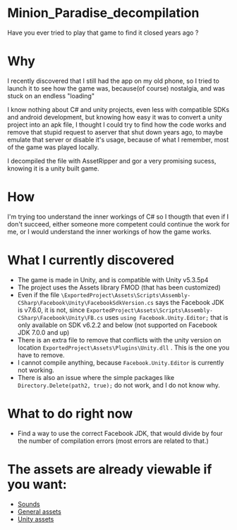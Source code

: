 # Minion_Paradise_decompilation
Have you ever tried to play that game to find it closed years ago ?

# Why
I recently discovered that I still had the app on my old phone, so I tried to launch it to see how the game was, because(of course) nostalgia, and was stuck on an endless "loading"

I know nothing about C# and unity projects, even less with compatible SDKs and android development, but knowing how easy it was to convert a unity project into an apk file, I thought I could try to find how the code works and remove that stupid request to aserver that shut down years ago, to maybe emulate that server or disable it's usage, because of what I remember, most of the game was played locally.

I decompiled the file with AssetRipper and gor a very promising sucess, knowing it is a unity built game.

# How
I'm trying too understand the inner workings of C# so I thougth that even if I don't succeed, either someone more competent could continue the work for me, or I would understand the inner workings of how the game works.

# What I currently discovered
- The game is made in Unity, and is compatible with Unity v5.3.5p4
- The project uses the Assets library FMOD (that has been customized)
- Even if the file `\ExportedProject\Assets\Scripts\Assembly-CSharp\Facebook\Unity\FacebookSdkVersion.cs` says the Facebook JDK is v7.6.0, it is not, since `ExportedProject\Assets\Scripts\Assembly-CSharp\Facebook\Unity\FB.cs` uses `using Facebook.Unity.Editor;` that is only available on SDK v6.2.2 and below (not supported on Facebook JDK 7.0.0 and up)
- There is an extra file to remove that conflicts with the unity version on location `ExportedProject\Assets\Plugins\Unity.dll` . This is the one you have to remove. 
- I cannot compile anything, because `Facebook.Unity.Editor` is currently not working.
- There is also an issue where the simple packages like `Directory.Delete(path2, true);` do not work, and I do not know why.

# What to do right now 
- Find a way to use the correct Facebook JDK, that would divide by four the number of compilation errors (most errors are related to that.)  

# The assets are already viewable if you want: 
- [Sounds]('https://placeholder.com') 
- [General assets]('https://placeholder.com')
- [Unity assets]('https://placeholder.com')
